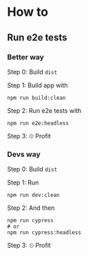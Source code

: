 # How to

## Run e2e tests

### Better way

Step 0: Build `dist`

Step 1: Build app with

```shell
npm run build:clean
```

Step 2: Run e2e tests with

```shell
npm run e2e:headless
```

Step 3: ⏲ Profit

### Devs way

Step 0: Build `dist`

Step 1: Run

```shell
npm run dev:clean
```

Step 2: And then

```shell
npm run cypress
# or
npm run cypress:headless
```

Step 3: ⏲ Profit
